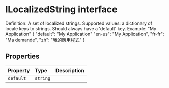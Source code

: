# ILocalizedString interface





Definition: A set of localized strings. 
Supported values: a dictionary of locale keys to strings. Should always have a 'default' key. 
Example: "My Application" 
{ 
"default": "My Application" 
"en-us": "My Application", 
"fr-fr": "Ma demande", 
"zh": "我的應用程式" 
}




## Properties

| Property	   | Type	| Description|
|:-------------|:-------|:-----------|
|`default`      | `string` |  |





